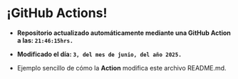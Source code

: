 # ¡GitHub Actions!
* **Repositorio actualizado automáticamente mediante una GitHub Action a las: `21:46:15hrs.`**
* **Modificado el día: `3, del mes de junio, del año 2025.`**

* Ejemplo sencillo de cómo la **Action** modifica este archivo README.md.
